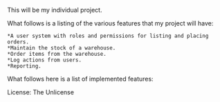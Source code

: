 This will be my individual project.

What follows is a listing of the various features that my project will have:

	*A user system with roles and permissions for listing and placing orders.
	*Maintain the stock of a warehouse.
	*Order items from the warehouse.
	*Log actions from users.
	*Reporting.

What follows here is a list of implemented features:


License: The Unlicense
